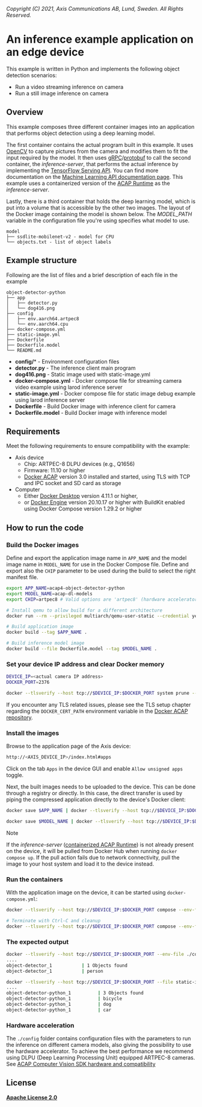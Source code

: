 *Copyright (C) 2021, Axis Communications AB, Lund, Sweden. All Rights Reserved.*

# An inference example application on an edge device

This example is written in Python and implements the following object detection scenarios:

* Run a video streaming inference on camera
* Run a still image inference on camera

## Overview

This example composes three different container images into an application that performs object detection using a deep learning model.

The first container contains the actual program built in this example. It uses [OpenCV](https://opencv.org/) to capture pictures from the camera and modifies them to fit the input required by the model. It then uses [gRPC](https://grpc.io/)/[protobuf](https://developers.google.com/protocol-buffers) to call the second container, the *inference-server*, that performs the actual inference by implementing the [TensorFlow Serving API](https://github.com/tensorflow/serving). You can find more documentation on the [Machine Learning API documentation page](https://axiscommunications.github.io/acap-documentation/docs/api/computer-vision-sdk-apis.html#machine-learning-api). This example uses a containerized version of the [ACAP Runtime](https://github.com/AxisCommunications/acap-runtime#containerized-version) as the *inference-server*.

Lastly, there is a third container that holds the deep learning model, which is put into a volume that is accessible by the other two images. The layout of the Docker image containing the model is shown below. The *MODEL_PATH* variable in the configuration file you're using specifies what model to use.

```text
model
├── ssdlite-mobilenet-v2 - model for CPU
└── objects.txt - list of object labels
```

## Example structure

Following are the list of files and a brief description of each file in the example

```text
object-detector-python
├── app
│   ├── detector.py
│   └── dog416.png
├── config
│   ├── env.aarch64.artpec8
│   └── env.aarch64.cpu
├── docker-compose.yml
├── static-image.yml
├── Dockerfile
├── Dockerfile.model
└── README.md
```

* **config/*** - Environment configuration files
* **detector.py** - The inference client main program
* **dog416.png** - Static image used with static-image.yml
* **docker-compose.yml** - Docker compose file for streaming camera video example using larod inference server
* **static-image.yml** - Docker compose file for static image debug example using larod inference server
* **Dockerfile** - Build Docker image with inference client for camera
* **Dockerfile.model** - Build Docker image with inference model

## Requirements

Meet the following requirements to ensure compatibility with the example:

* Axis device
  * Chip: ARTPEC-8 DLPU devices (e.g., Q1656)
  * Firmware: 11.10 or higher
  * [Docker ACAP](https://github.com/AxisCommunications/docker-acap#installing) version 3.0 installed and started, using TLS with TCP and IPC socket and SD card as storage
* Computer
  * Either [Docker Desktop](https://docs.docker.com/desktop/) version 4.11.1 or higher,
  * or [Docker Engine](https://docs.docker.com/engine/) version 20.10.17 or higher with BuildKit enabled using Docker Compose version 1.29.2 or higher

## How to run the code

### Build the Docker images

Define and export the application image name in `APP_NAME` and the model image name in `MODEL_NAME` for use in the Docker Compose file.
Define and export also the `CHIP` parameter to be used during the build to select the right manifest file.

```sh
export APP_NAME=acap4-object-detector-python
export MODEL_NAME=acap-dl-models
export CHIP=artpec8 # Valid options are 'artpec8' (hardware accelerator) or 'cpu'

# Install qemu to allow build for a different architecture
docker run --rm --privileged multiarch/qemu-user-static --credential yes --persistent yes

# Build application image
docker build --tag $APP_NAME .

# Build inference model image
docker build --file Dockerfile.model --tag $MODEL_NAME .
```

### Set your device IP address and clear Docker memory

```sh
DEVICE_IP=<actual camera IP address>
DOCKER_PORT=2376

docker --tlsverify --host tcp://$DEVICE_IP:$DOCKER_PORT system prune --all --force
```

If you encounter any TLS related issues, please see the TLS setup chapter regarding the `DOCKER_CERT_PATH` environment variable in the [Docker ACAP repository](https://github.com/AxisCommunications/docker-acap#securing-the-docker-acap-using-tls).

### Install the images

Browse to the application page of the Axis device:

```sh
http://<AXIS_DEVICE_IP>/index.html#apps
```

Click on the tab `Apps` in the device GUI and enable `Allow unsigned apps` toggle.

Next, the built images needs to be uploaded to the device. This can be done through a registry or directly. In this case, the direct transfer is used by piping the compressed application directly to the device's Docker client:

```sh
docker save $APP_NAME | docker --tlsverify --host tcp://$DEVICE_IP:$DOCKER_PORT load

docker save $MODEL_NAME | docker --tlsverify --host tcp://$DEVICE_IP:$DOCKER_PORT load
```

> [!NOTE]
> If the *inference-server* ([containerized ACAP Runtime](https://github.com/AxisCommunications/acap-runtime#containerized-version)) is not already present on the device, it will be pulled from Docker Hub
> when running `docker compose up`.
> If the pull action fails due to network connectivity, pull the image to your host system and load it to
> the device instead.

### Run the containers

With the application image on the device, it can be started using `docker-compose.yml`:

```sh
docker --tlsverify --host tcp://$DEVICE_IP:$DOCKER_PORT compose --env-file ./config/env.aarch64.$CHIP up

# Terminate with Ctrl-C and cleanup
docker --tlsverify --host tcp://$DEVICE_IP:$DOCKER_PORT compose --env-file ./config/env.aarch64.$CHIP down --volumes
```

### The expected output

```sh
docker --tlsverify --host tcp://$DEVICE_IP:$DOCKER_PORT --env-file ./config/env.aarch64.$CHIP compose up
....
object-detector_1           | 1 Objects found
object-detector_1           | person
```

```sh
docker --tlsverify --host tcp://$DEVICE_IP:$DOCKER_PORT --file static-image.yml --env-file ./config/env.aarch64.$CHIP compose up
....
object-detector-python_1          | 3 Objects found
object-detector-python_1          | bicycle
object-detector-python_1          | dog
object-detector-python_1          | car
```

### Hardware acceleration

The `./config` folder contains configuration files with the parameters to run the inference on different camera models, also giving the possibility to use the hardware accelerator.
To achieve the best performance we recommend using DLPU (Deep Learning Processing Unit) equipped ARTPEC-8 cameras. See [ACAP Computer Vision SDK hardware and compatibility](https://axiscommunications.github.io/acap-documentation/docs/axis-devices-and-compatibility/#acap-computer-vision-sdk-hardware-compatibility)

## License

**[Apache License 2.0](../LICENSE)**
